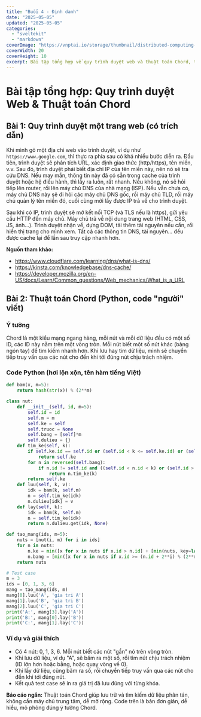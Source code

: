 ```yaml
---
title: "Buổi 4 - Định danh"
date: "2025-05-05"
updated: "2025-05-05"
categories:
  - "sveltekit"
  - "markdown"
coverImage: "https://vnptai.io/storage/thumbnail/distributed-computing-la-gi.jpg"
coverWidth: 20
coverHeight: 10
excerpt: Bài tập tổng hợp về quy trình duyệt web và thuật toán Chord, trình bày tự nhiên, gần gũi.
---
```


# Bài tập tổng hợp: Quy trình duyệt Web & Thuật toán Chord

## Bài 1: Quy trình duyệt một trang web (có trích dẫn)

Khi mình gõ một địa chỉ web vào trình duyệt, ví dụ như `https://www.google.com`, thì thực ra phía sau có khá nhiều bước diễn ra. Đầu tiên, trình duyệt sẽ phân tích URL, xác định giao thức (http/https), tên miền, v.v. Sau đó, trình duyệt phải biết địa chỉ IP của tên miền này, nên nó sẽ tra cứu DNS. Nếu may mắn, thông tin này đã có sẵn trong cache của trình duyệt hoặc hệ điều hành, thì lấy ra luôn, rất nhanh. Nếu không, nó sẽ hỏi tiếp lên router, rồi lên máy chủ DNS của nhà mạng (ISP). Nếu vẫn chưa có, máy chủ DNS này sẽ đi hỏi các máy chủ DNS gốc, rồi máy chủ TLD, rồi máy chủ quản lý tên miền đó, cuối cùng mới lấy được IP trả về cho trình duyệt.

Sau khi có IP, trình duyệt sẽ mở kết nối TCP (và TLS nếu là https), gửi yêu cầu HTTP đến máy chủ. Máy chủ trả về nội dung trang web (HTML, CSS, JS, ảnh...). Trình duyệt nhận về, dựng DOM, tải thêm tài nguyên nếu cần, rồi hiển thị trang cho mình xem. Tất cả các thông tin DNS, tài nguyên... đều được cache lại để lần sau truy cập nhanh hơn.

**Nguồn tham khảo:**
- https://www.cloudflare.com/learning/dns/what-is-dns/
- https://kinsta.com/knowledgebase/dns-cache/
- https://developer.mozilla.org/en-US/docs/Learn/Common_questions/Web_mechanics/What_is_a_URL

## Bài 2: Thuật toán Chord (Python, code "người" viết)

### Ý tưởng

Chord là một kiểu mạng ngang hàng, mỗi nút và mỗi dữ liệu đều có một số ID, các ID này nằm trên một vòng tròn. Mỗi nút biết một số nút khác (bảng ngón tay) để tìm kiếm nhanh hơn. Khi lưu hay tìm dữ liệu, mình sẽ chuyển tiếp truy vấn qua các nút cho đến khi tới đúng nút chịu trách nhiệm.

### Code Python (hơi lộn xộn, tên hàm tiếng Việt)

```python
def bam(x, m=5):
    return hash(str(x)) % (2**m)

class nut:
    def __init__(self, id, m=5):
        self.id = id
        self.m = m
        self.ke = self
        self.truoc = None
        self.bang = [self]*m
        self.dulieu = {}
    def tim_ke(self, k):
        if self.ke.id == self.id or (self.id < k <= self.ke.id) or (self.id > self.ke.id and (k > self.id or k <= self.ke.id)):
            return self.ke
        for n in reversed(self.bang):
            if n.id != self.id and ((self.id < n.id < k) or (self.id > k and (n.id > self.id or n.id < k))):
                return n.tim_ke(k)
        return self.ke
    def luu(self, k, v):
        idk = bam(k, self.m)
        n = self.tim_ke(idk)
        n.dulieu[idk] = v
    def lay(self, k):
        idk = bam(k, self.m)
        n = self.tim_ke(idk)
        return n.dulieu.get(idk, None)

def tao_mang(ids, m=5):
    nuts = [nut(i, m) for i in ids]
    for n in nuts:
        n.ke = min([x for x in nuts if x.id > n.id] + [min(nuts, key=lambda x: x.id)], key=lambda x: x.id)
        n.bang = [min([x for x in nuts if x.id >= (n.id + 2**i) % (2**m)] + [min(nuts, key=lambda x: x.id)], key=lambda x: x.id) for i in range(m)]
    return nuts

# Test case
m = 3
ids = [0, 1, 3, 6]
mang = tao_mang(ids, m)
mang[0].luu('A', 'gia tri A')
mang[1].luu('B', 'gia tri B')
mang[2].luu('C', 'gia tri C')
print('A:', mang[3].lay('A'))
print('B:', mang[0].lay('B'))
print('C:', mang[1].lay('C'))
```

### Ví dụ và giải thích
- Có 4 nút: 0, 1, 3, 6. Mỗi nút biết các nút "gần" nó trên vòng tròn.
- Khi lưu dữ liệu, ví dụ "A", sẽ băm ra một số, rồi tìm nút chịu trách nhiệm (ID lớn hơn hoặc bằng, hoặc quay vòng về 0).
- Khi lấy dữ liệu, cũng băm ra số, rồi chuyển tiếp truy vấn qua các nút cho đến khi tới đúng nút.
- Kết quả test case sẽ in ra giá trị đã lưu đúng với từng khóa.

**Báo cáo ngắn:**
Thuật toán Chord giúp lưu trữ và tìm kiếm dữ liệu phân tán, không cần máy chủ trung tâm, dễ mở rộng. Code trên là bản đơn giản, dễ hiểu, mô phỏng đúng ý tưởng Chord.